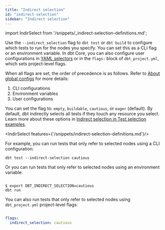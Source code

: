 ```yaml
---
title: "Indirect selection"
id: "indirect-selection"
sidebar: "Indirect selection"
---
```


import IndirSelect from '/snippets/_indirect-selection-definitions.md';

Use the `--indirect_selection` flag to `dbt test` or `dbt build` to configure which tests to run for the nodes you specify. You can set this as a CLI flag or an environment variable. In dbt Core, you can also configure user configurations in [YAML selectors](/reference/node-selection/yaml-selectors) or in the `flags:` block of `dbt_project.yml`, which sets project-level flags.

When all flags are set, the order of precedence is as follows. Refer to [About global configs](/reference/global-configs/about-global-configs) for more details:

1. CLI configurations
1. Environment variables
1. User configurations

You can set the flag to: `empty`, `buildable`, `cautious`, or `eager` (default). By default, dbt indirectly selects all tests if they touch any resource you select. Learn more about these options in [Indirect selection in Test selection examples](/reference/node-selection/test-selection-examples?indirect-selection-mode=eager#indirect-selection).


<VersionBlock firstVersion="1.5" >

<IndirSelect features={'/snippets/indirect-selection-definitions.md'}/>

</VersionBlock>

For example, you can run tests that only refer to selected nodes using a CLI configuration:

<File name='Usage'>

```shell
dbt test --indirect-selection cautious
```

</File>

Or you can run tests that only refer to selected nodes using an environment variable:

<File name='Env var'>

```text

$ export DBT_INDIRECT_SELECTION=cautious
dbt run

```

</File>

You can also run tests that only refer to selected nodes using `dbt_project.yml` project-level flags:

<File name='dbt_project.yml'>

```yaml

flags:
  indirect_selection: cautious

```

</File>
